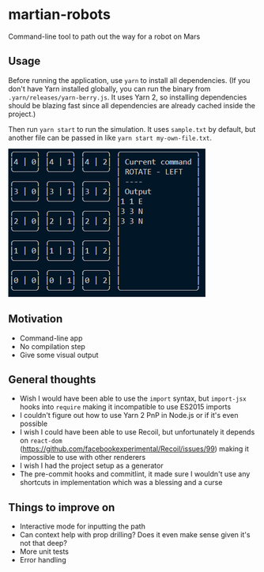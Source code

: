 # martian-robots

Command-line tool to path out the way for a robot on Mars

## Usage

Before running the application, use `yarn` to install all dependencies. (If you don't have Yarn installed globally, you can run the binary from `.yarn/releases/yarn-berry.js`. It uses Yarn 2, so installing dependencies should be blazing fast since all dependencies are already cached inside the project.)

Then run `yarn start` to run the simulation. It uses `sample.txt` by default, but another file can be passed in like `yarn start my-own-file.txt`.

![](./example.png)

## Motivation

- Command-line app
- No compilation step
- Give some visual output

## General thoughts

- Wish I would have been able to use the `import` syntax, but `import-jsx` hooks into `require` making it incompatible to use ES2015 imports
- I couldn't figure out how to use Yarn 2 PnP in Node.js or if it's even possible
- I wish I could have been able to use Recoil, but unfortunately it depends on `react-dom` (https://github.com/facebookexperimental/Recoil/issues/99) making it impossible to use with other renderers
- I wish I had the project setup as a generator
- The pre-commit hooks and commitlint, it made sure I wouldn't use any shortcuts in implementation which was a blessing and a curse

## Things to improve on

- Interactive mode for inputting the path
- Can context help with prop drilling? Does it even make sense given it's not that deep?
- More unit tests
- Error handling
